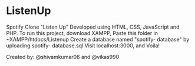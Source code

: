 # ListenUp

Spotify Clone "Listen Up" Developed using HTML, CSS, JavaScript and PHP. 
To run this project, download XAMPP, Paste this folder in ~XAMPP/htdocs/Listenup
Create a database named "spotify- database" by uploading  spotify- database.sql 
Visit localhost:3000, and Voila!

Created by: @shivamkumar06 and @vikas990
